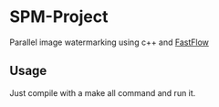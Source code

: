 # SPM-Project
Parallel image watermarking using c++ and [FastFlow](https://github.com/fastflow)
## Usage
Just compile with a make all command and run it.
